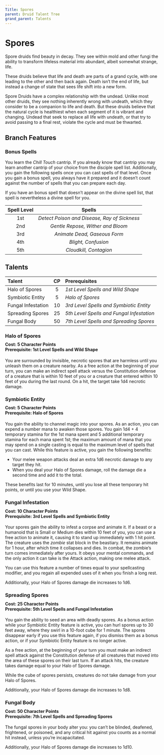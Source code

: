 ```yaml
---
Title: Spores
parent: Druid Talent Tree
grand_parent: Talents
---
```


# Spores
Spore druids find beauty in decay. They see within mold and other fungi the ability to transform lifeless material into abundant, albeit somewhat strange, life.

These druids believe that life and death are parts of a grand cycle, with one leading to the other and then back again. Death isn’t the end of life, but instead a change of state that sees life shift into a new form.

Spore Druids have a complex relationship with the undead. Unlike most other druids, they see nothing inherently wrong with undeath, which they consider to be a companion to life and death. But these druids believe that the natural cycle is healthiest when each segment of it is vibrant and changing. Undead that seek to replace all life with undeath, or that try to avoid passing to a final rest, violate the cycle and must be thwarted.

## Branch Features

### Bonus Spells
You learn the *Chill Touch* cantrip. If you already know that cantrip you may learn another cantrip of your choice from the disciple spell list. Additionally, you gain the following spells once you can cast spells of that level. Once you gain a bonus spell, you always have it prepared and it doesn’t count against the number of spells that you can prepare each day.

If you have an bonus spell that doesn’t appear on the divine spell list, that spell is nevertheless a divine spell for you.

| Spell Level | Spells |
|:-----------:|:------:|
| 1st | *Detect Poison and Disease, Ray of Sickness* |   
| 2nd | *Gentle Repose, Wither and Bloom* |  
| 3rd | *Animate Dead, Gaseous Form* |  
| 4th | *Blight, Confusion* |  
| 5th | *Cloudkill, Contagion* |  

## Talents

| Talent | CP | Prerequisites |
|:-------|:--:|:--------------|
| Halo of Spores | 5 | *1st Level Spells and Wild Shape* |   
| Symbiotic Entity | 5 | *Halo of Spores* |   
| Fungal Infestation | 10 | *3rd Level Spells and Symbiotic Entity* |   
| Spreading Spores | 25 | *5th Level Spells and Fungal Infestation* |   
| Fungal Body | 50 | *7th Level Spells and Spreading Spores* |  

### Halo of Spores

<div style="margin-top:-10px;"></div>

#### **Cost:** 5 Character Points<br>**Prerequisite:** 1st Level Spells and Wild Shape

You are surrounded by invisible, necrotic spores that are harmless until you unleash them on a creature nearby. As a free action at the beginning of your turn, you can make an indirect spell attack versus the Constitution defense of a creature that is within 10 feet of you or a creature that entered within 10 feet of you during the last round. On a hit, the target take 1d4 necrotic damage.

### Symbiotic Entity

<div style="margin-top:-10px;"></div>

#### **Cost:** 5 Character Points<br>**Prerequisite:** Halo of Spores

You gain the ability to channel magic into your spores. As an action, you can expend a number mana to awaken those spores. You gain 1d4 + 4 temporary stamina for the 1st mana spent and 5 additional temporary stamina for each mana spent 1st; the maximum amount of mana that you may spend on a single casting is equal to the maximum level of spells that you can cast. While this feature is active, you gain the following benefits:
* Your melee weapon attacks deal an extra 1d6 necrotic damage to any target they hit.
* When you deal your Halo of Spores damage, roll the damage die a second time and add it to the total.
	
These benefits last for 10 minutes, until you lose all these temporary hit points, or until you use your Wild Shape.

### Fungal Infestation

<div style="margin-top:-10px;"></div>

#### **Cost:** 10 Character Points<br>**Prerequisite:** 3rd Level Spells and Symbiotic Entity

Your spores gain the ability to infest a corpse and animate it. If a beast or a humanoid that is Small or Medium dies within 10 feet of you, you can use a free action to animate it, causing it to stand up immediately with 1 hit point. The creature uses the *zombie* stat block in the beastiary. It remains animate for 1 hour, after which time it collapses and dies. In combat, the zombie’s turn comes immediately after yours. It obeys your mental commands, and the only action it can take is the Attack action, making one melee attack.

You can use this feature a number of times equal to your spellcasting modifier, and you regain all expended uses of it when you finish a long rest.

Additionally, your Halo of Spores damage die increases to 1d6.

### Spreading Spores

<div style="margin-top:-10px;"></div>

#### **Cost:** 25 Character Points<br>**Prerequisite:** 5th Level Spells and Fungal Infestation

You gain the ability to seed an area with deadly spores. As a bonus action while your Symbiotic Entity feature is active, you can hurl spores up to 30 feet away, where they swirl in a 10-foot cube for 1 minute. The spores disappear early if you use this feature again, if you dismiss them as a bonus action, or if your Symbiotic Entity feature is no longer active.

As a free action, at the beginning of your turn you must make an indirect spell attack against the Constitution defense of all creatures that moved into the area of these spores on their last turn. If an attack hits, the creature takes damage equal to your Halo of Spores damage.

While the cube of spores persists, creatures do not take damage from your Halo of Spores.

Additionally, your Halo of Spores damage die increases to 1d8.

### Fungal Body

<div style="margin-top:-10px;"></div>

#### **Cost:** 50 Character Points<br>**Prerequisite:** 7th Level Spells and Spreading Spores

The fungal spores in your body alter you: you can’t be blinded, deafened, frightened, or poisoned, and any critical hit against you counts as a normal hit instead, unless you’re incapacitated.

Additionally, your Halo of Spores damage die increases to 1d10.
